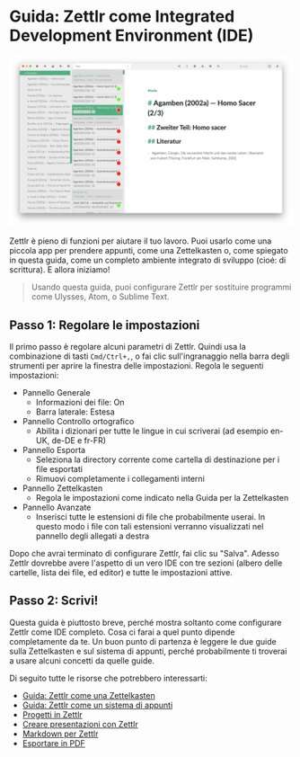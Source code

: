 # Guida: Zettlr come Integrated Development Environment (IDE)

![Zettlr come IDE](../img/zettlr_ide.png)

Zettlr è pieno di funzioni per aiutare il tuo lavoro. Puoi usarlo come una piccola app per prendere appunti, come una Zettelkasten o, come spiegato in questa guida, come un completo ambiente integrato di sviluppo (cioé: di scrittura). E allora iniziamo!

> Usando questa guida, puoi configurare Zettlr per sostituire programmi come Ulysses, Atom, o Sublime Text.

## Passo 1: Regolare le impostazioni

Il primo passo è regolare alcuni parametri di Zettlr. Quindi usa la combinazione di tasti `Cmd/Ctrl+,`, o fai clic sull'ingranaggio nella barra degli strumenti per aprire la finestra delle impostazioni. Regola le seguenti impostazioni:

- Pannello Generale
    - Informazioni dei file: On
    - Barra laterale: Estesa
- Pannello Controllo ortografico
    - Abilita i dizionari per tutte le lingue in cui scriverai (ad esempio en-UK, de-DE e fr-FR)
- Pannello Esporta
    - Seleziona la directory corrente come cartella di destinazione per i file esportati
    - Rimuovi completamente i collegamenti interni
- Pannello Zettelkasten
    - Regola le impostazioni come indicato nella Guida per la Zettelkasten
- Pannello Avanzate
    - Inserisci tutte le estensioni di file che probabilmente userai. In questo modo i file con tali estensioni verranno visualizzati nel pannello degli allegati a destra

Dopo che avrai terminato di configurare Zettlr, fai clic su "Salva". Adesso Zettlr dovrebbe avere l'aspetto di un vero IDE con tre sezioni (albero delle cartelle, lista dei file, ed editor) e tutte le impostazioni attive.

## Passo 2: Scrivi!

Questa guida è piuttosto breve, perché mostra soltanto come configurare Zettlr come IDE completo. Cosa ci farai a quel punto dipende completamente da te. Un buon punto di partenza è leggere le due guide sulla Zettelkasten e sul sistema di appunti, perché probabilmente ti troverai a usare alcuni concetti da quelle guide.

Di seguito tutte le risorse che potrebbero interessarti:

- [Guida: Zettlr come una Zettelkasten](guide-zettelkasten.md)
- [Guida: Zettlr come un sistema di appunti](guide-notes.md)
- [Progetti in Zettlr](../academic/projects.md)
- [Creare presentazioni con Zettlr](../academic/presentations.md)
- [Markdown per Zettlr](../reference/markdown-basics.md)
- [Esportare in PDF](../core/export.md)
